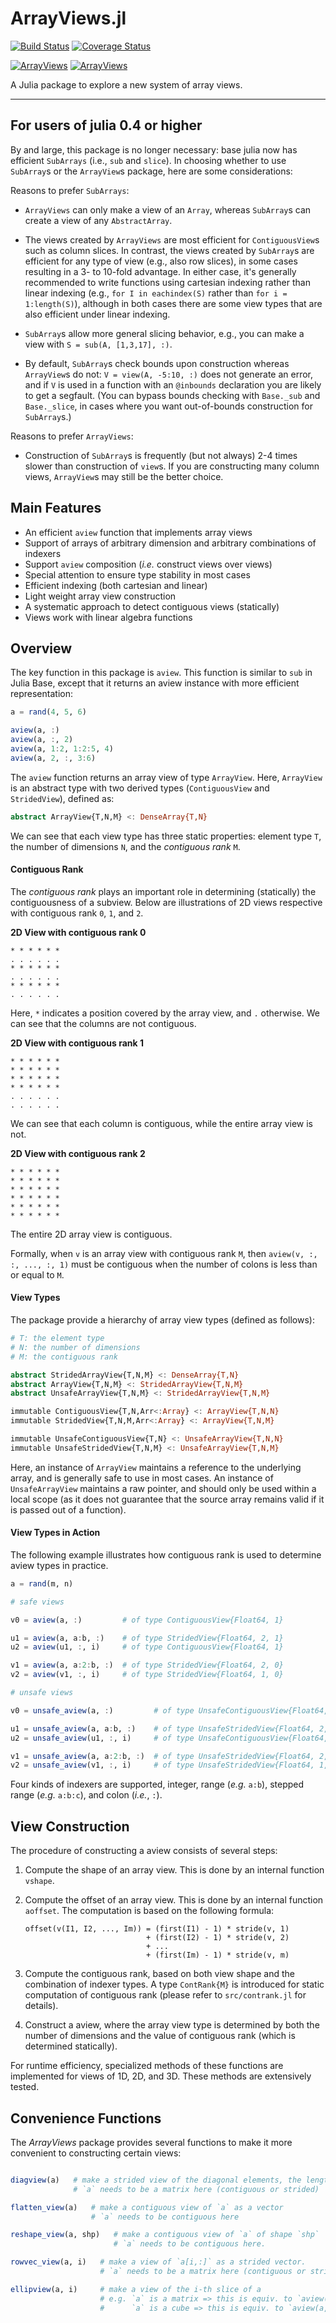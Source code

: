 # ArrayViews.jl

[![Build Status](https://travis-ci.org/JuliaLang/ArrayViews.jl.svg)](https://travis-ci.org/JuliaLang/ArrayViews.jl)
[![Coverage Status](https://coveralls.io/repos/JuliaLang/ArrayViews.jl/badge.svg)](https://coveralls.io/r/JuliaLang/ArrayViews.jl)

[![ArrayViews](http://pkg.julialang.org/badges/ArrayViews_0.3.svg)](http://pkg.julialang.org/?pkg=ArrayViews&ver=0.3)
[![ArrayViews](http://pkg.julialang.org/badges/ArrayViews_0.4.svg)](http://pkg.julialang.org/?pkg=ArrayViews&ver=0.4)

A Julia package to explore a new system of array views.


-----------------------------

## For users of julia 0.4 or higher

By and large, this package is no longer necessary: base julia now has
efficient `SubArrays` (i.e., `sub` and `slice`).  In choosing whether
to use `SubArray`s or the `ArrayView`s package, here are some
considerations:

Reasons to prefer `SubArrays`:

- `ArrayViews` can only make a view of an `Array`, whereas `SubArray`s
  can create a view of any `AbstractArray`.

- The views created by `ArrayViews` are most efficient for
  `ContiguousView`s such as column slices. In contrast, the views
  created by `SubArray`s are efficient for any type of view (e.g.,
  also row slices), in some cases resulting in a 3- to 10-fold
  advantage. In either case, it's generally recommended to write functions
  using cartesian indexing rather than linear indexing (e.g.,
  `for I in eachindex(S)` rather than `for i = 1:length(S)`),
  although in both cases there are some view types that are also
  efficient under linear indexing.

- `SubArray`s allow more general slicing behavior, e.g., you can make
  a view with `S = sub(A, [1,3,17], :)`.

- By default, `SubArray`s check bounds upon construction whereas
  `ArrayView`s do not: `V = view(A, -5:10, :)` does not generate an
  error, and if `V` is used in a function with an `@inbounds`
  declaration you are likely to get a segfault.  (You can bypass
  bounds checking with `Base._sub` and `Base._slice`, in cases where
  you want out-of-bounds construction for `SubArray`s.)

Reasons to prefer `ArrayViews`:

- Construction of `SubArray`s is frequently (but not always) 2-4 times
  slower than construction of `view`s. If you are constructing many
  column views, `ArrayView`s may still be the better choice.

## Main Features

- An efficient ``aview`` function that implements array views
- Support of arrays of arbitrary dimension and arbitrary combinations of indexers
- Support ``aview`` composition (*i.e.* construct views over views)
- Special attention to ensure type stability in most cases
- Efficient indexing (both cartesian and linear)
- Light weight array view construction
- A systematic approach to detect contiguous views (statically)
- Views work with linear algebra functions


## Overview

The key function in this package is ``aview``. This function is similar to ``sub`` in Julia Base, except that it returns an aview instance with more efficient representation:

```julia
a = rand(4, 5, 6)

aview(a, :)
aview(a, :, 2)
aview(a, 1:2, 1:2:5, 4)
aview(a, 2, :, 3:6)
```

The ``aview`` function returns an array view of type ``ArrayView``.
Here, ``ArrayView`` is an abstract type with two derived types (``ContiguousView`` and ``StridedView``), defined as:

```julia
abstract ArrayView{T,N,M} <: DenseArray{T,N}
```
We can see that each view type has three static properties: element type ``T``, the number of dimensions ``N``, and the *contiguous rank* ``M``.

#### Contiguous Rank

The *contiguous rank* plays an important role in determining (statically) the contiguousness of a subview. Below are illustrations of 2D views respective with contiguous rank ``0``, ``1``, and ``2``.

**2D View with contiguous rank 0**

```
* * * * * *
. . . . . .
* * * * * *
. . . . . .
* * * * * *
. . . . . .
```
Here, ``*`` indicates a position covered by the array view, and ``.`` otherwise. We can see that the columns are not contiguous.

**2D View with contiguous rank 1**

```
* * * * * *
* * * * * *
* * * * * *
* * * * * *
. . . . . .
. . . . . .
```
We can see that each column is contiguous, while the entire array view is not.


**2D View with contiguous rank 2**

```
* * * * * *
* * * * * *
* * * * * *
* * * * * *
* * * * * *
* * * * * *
```
The entire 2D array view is contiguous.


Formally, when ``v`` is an array view with contiguous rank ``M``, then ``aview(v, :, :, ..., :, 1)`` must be contiguous when the number of colons is less than or equal to ``M``.


#### View Types

The package provide a hierarchy of array view types (defined as follows):

```julia
# T: the element type
# N: the number of dimensions
# M: the contiguous rank

abstract StridedArrayView{T,N,M} <: DenseArray{T,N}
abstract ArrayView{T,N,M} <: StridedArrayView{T,N,M}
abstract UnsafeArrayView{T,N,M} <: StridedArrayView{T,N,M}

immutable ContiguousView{T,N,Arr<:Array} <: ArrayView{T,N,N}
immutable StridedView{T,N,M,Arr<:Array} <: ArrayView{T,N,M}

immutable UnsafeContiguousView{T,N} <: UnsafeArrayView{T,N,N}
immutable UnsafeStridedView{T,N,M} <: UnsafeArrayView{T,N,M}
```

Here, an instance of ``ArrayView`` maintains a reference to the underlying array, and is generally safe to use in most cases. An instance of ``UnsafeArrayView`` maintains a raw pointer, and should only be used within a local scope (as it does not guarantee that the source array remains valid if it is passed out of a function).


#### View Types in Action

The following example illustrates how contiguous rank is used to determine aview types in practice.

```julia
a = rand(m, n)

# safe views

v0 = aview(a, :)         # of type ContiguousView{Float64, 1}

u1 = aview(a, a:b, :)    # of type StridedView{Float64, 2, 1}
u2 = aview(u1, :, i)     # of type ContiguousView{Float64, 1}

v1 = aview(a, a:2:b, :)  # of type StridedView{Float64, 2, 0}
v2 = aview(v1, :, i)     # of type StridedView{Float64, 1, 0}

# unsafe views

v0 = unsafe_aview(a, :)         # of type UnsafeContiguousView{Float64, 1}

u1 = unsafe_aview(a, a:b, :)    # of type UnsafeStridedView{Float64, 2, 1}
u2 = unsafe_aview(u1, :, i)     # of type UnsafeContiguousView{Float64, 1}

v1 = unsafe_aview(a, a:2:b, :)  # of type UnsafeStridedView{Float64, 2, 0}
v2 = unsafe_aview(v1, :, i)     # of type UnsafeStridedView{Float64, 1, 0}
```

Four kinds of indexers are supported, integer, range (*e.g.* ``a:b``), stepped range (*e.g.* ``a:b:c``), and colon (*i.e.*, ``:``).

## View Construction

The procedure of constructing a aview consists of several steps:

1. Compute the shape of an array view. This is done by an internal function ``vshape``.

2. Compute the offset of an array view. This is done by an internal function ``aoffset``. The computation is based on the following formula:

    ```
    offset(v(I1, I2, ..., Im)) = (first(I1) - 1) * stride(v, 1)
                               + (first(I2) - 1) * stride(v, 2)
                               + ...
                               + (first(Im) - 1) * stride(v, m)
    ```

3. Compute the contiguous rank, based on both view shape and the combination of indexer types. A type ``ContRank{M}`` is introduced for static computation of contiguous rank (please refer to ``src/contrank.jl`` for details).

4. Construct a aview, where the array view type is determined by both the number of dimensions and the value of contiguous rank (which is determined statically).

For runtime efficiency, specialized methods of these functions are implemented for views of 1D, 2D, and 3D. These methods are extensively tested.


## Convenience Functions

The *ArrayViews* package provides several functions to make it more convenient to constructing certain views:

```julia

diagview(a)   # make a strided view of the diagonal elements, the length is `min(size(a)...)`
              # `a` needs to be a matrix here (contiguous or strided)

flatten_view(a)   # make a contiguous view of `a` as a vector
                  # `a` needs to be contiguous here

reshape_view(a, shp)   # make a contiguous view of `a` of shape `shp`
                       # `a` needs to be contiguous here.

rowvec_view(a, i)   # make a view of `a[i,:]` as a strided vector.
                    # `a` needs to be a matrix here (contiguous or strided)

ellipview(a, i)     # make a view of the i-th slice of a
                    # e.g. `a` is a matrix => this is equiv. to `aview(a, :, i)`
                    #      `a` is a cube => this is equiv. to `aview(a, :, :, i)`, etc.
```
